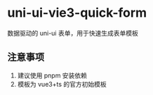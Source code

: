 # uni-ui-vie3-quick-form

数据驱动的 uni-ui 表单，用于快速生成表单模板

## 注意事项

1. 建议使用 pnpm 安装依赖
2. 模板为 vue3+ts 的官方初始模板
